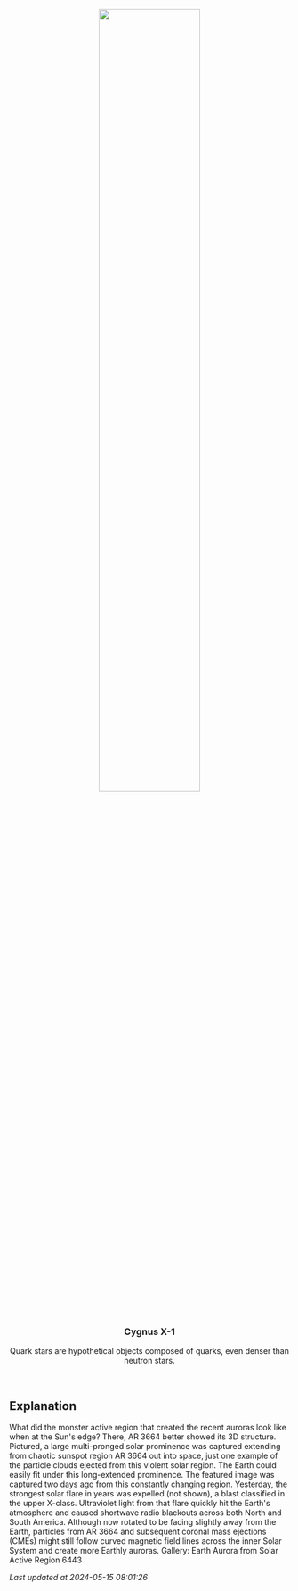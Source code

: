 <p align='center'>
    <img src='https://apod.nasa.gov/apod/image/2405/AR3664Prom_Voltmer_960.jpg' width='60%' />
    <h3 align="center">Cygnus X-1</h3>
    <p align="center">Quark stars are hypothetical objects composed of quarks, even denser than neutron stars.</p>
</p>
<br/>

Explanation
--
What did the monster active region that created the recent auroras look like when at the Sun's edge? There, AR 3664 better showed its 3D structure. Pictured, a large multi-pronged solar prominence was captured extending from chaotic sunspot region AR 3664 out into space, just one example of the particle clouds ejected from this violent solar region. The Earth could easily fit under this long-extended prominence.  The featured image was captured two days ago from this constantly changing region. Yesterday, the strongest solar flare in years was expelled (not shown), a blast classified in the upper X-class. Ultraviolet light from that flare quickly hit the Earth's atmosphere and caused shortwave radio blackouts across both North and South America. Although now rotated to be facing slightly away from the Earth, particles from AR 3664 and subsequent coronal mass ejections (CMEs) might still follow curved magnetic field lines across the inner Solar System and create more Earthly auroras.    Gallery: Earth Aurora from Solar Active Region 6443


*Last updated at 2024-05-15 08:01:26*
